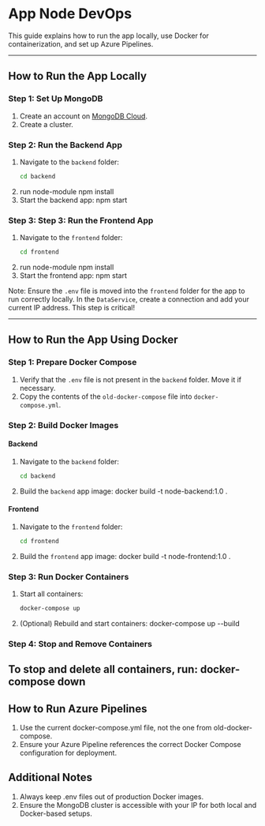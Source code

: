 # App Node DevOps

This guide explains how to run the app locally, use Docker for containerization, and set up Azure Pipelines.

---

## How to Run the App Locally

### Step 1: Set Up MongoDB
1. Create an account on [MongoDB Cloud](https://www.mongodb.com/cloud).
2. Create a cluster.

### Step 2: Run the Backend App
1. Navigate to the `backend` folder:
   ```bash
   cd backend
2. run node-module
    npm install
3. Start the backend app:
   npm start
### Step 3: Step 3: Run the Frontend App
1. Navigate to the `frontend` folder:
   ```bash
   cd frontend 
2. run node-module
    npm install
3. Start the frontend app:
   npm start

Note: Ensure the `.env` file is moved into the `frontend` folder for the app to run correctly locally.
In the `DataService`, create a connection and add your current IP address. This step is critical!

----

## How to Run the App Using Docker

### Step 1: Prepare Docker Compose
1. Verify that the `.env` file is not present in the `backend` folder. Move it if necessary.
2. Copy the contents of the `old-docker-compose` file into `docker-compose.yml`.
### Step 2: Build Docker Images
#### Backend
1. Navigate to the `backend` folder:
   ```bash
   cd backend
2. Build the `backend` app image:
   docker build -t node-backend:1.0 .
#### Frontend
1. Navigate to the `frontend` folder:
   ```bash
   cd frontend
2. Build the `frontend` app image:
   docker build -t node-frontend:1.0 .
### Step 3: Run Docker Containers
1. Start all containers:
   ```bash
   docker-compose up
2. (Optional) Rebuild and start containers:
   docker-compose up --build
### Step 4: Stop and Remove Containers
To stop and delete all containers, run:
docker-compose down
----

## How to Run Azure Pipelines
1. Use the current docker-compose.yml file, not the one from old-docker-compose.
2. Ensure your Azure Pipeline references the correct Docker Compose configuration for deployment.


## Additional Notes
1. Always keep .env files out of production Docker images.
2. Ensure the MongoDB cluster is accessible with your IP for both local and Docker-based setups.